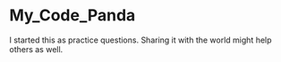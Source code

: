 # My_Code_Panda
I started this as practice questions. Sharing it with the world might help others as well.
